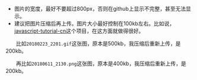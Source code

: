 - 图片的宽度，最好不要超过800px，否则在github上显示不完整，甚至无法显示。
- 建议把图片压缩后再上传。图片大小最好控制在100kb左右。比如说，[javascript-tutorial-cn](https://github.com/iliakan/javascript-tutorial-cn)这个项目，在这方面就做得很好。

　　比如`20180223_2201.gif`这张图，原本是500kb，我压缩后重新上传，是200kb。

　　再比如`20180611_2130.png`这张图，原本是400kb，我压缩后重新上传，是200kb。
